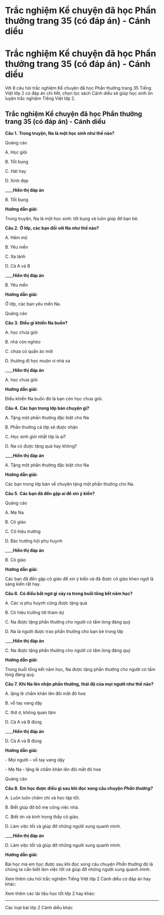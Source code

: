 # Trắc nghiệm Kể chuyện đã học Phần thưởng trang 35 (có đáp án) - Cánh diều

# Trắc nghiệm Kể chuyện đã học Phần thưởng trang 35 (có đáp án) - Cánh diều

Với 8 câu hỏi trắc nghiệm Kể chuyện đã học Phần thưởng trang 35 Tiếng Việt lớp 2 có đáp án chi tiết, chọn lọc sách Cánh diều sẽ giúp học sinh ôn luyện trắc nghiệm Tiếng Việt lớp 2.

## Trắc nghiệm Kể chuyện đã học Phần thưởng trang 35 (có đáp án) - Cánh diều

**Câu 1.** **Trong truyện, Na là một học sinh như thế nào?**

Quảng cáo

A. Học giỏi

B. Tốt bụng

C. Hát hay

D. Xinh đẹp

____**Hiển thị đáp án**

B. Tốt bụng

**Hướng dẫn giải:**

Trong truyện, Na là một học sinh: tốt bụng và luôn giúp đỡ bạn bè.

**Câu 2.** **Ở lớp, các bạn đối với Na như thế nào?**

A. Hâm mộ

B. Yêu mến

C. Xa lánh

D. Cả A và B

____**Hiển thị đáp án**

B. Yêu mến

**Hướng dẫn giải:**

Ở lớp, các bạn yêu mến Na.

Quảng cáo

**Câu 3.** **Điều gì khiến Na buồn?**

A. học chưa giỏi

B. nhà còn nghèo

C. chưa có quần áo mới

D. thường đi học muộn vì nhà xa

____**Hiển thị đáp án**

A. học chưa giỏi

**Hướng dẫn giải:**

Điều khiến Na buồn đó là bạn còn học chưa giỏi.

**Câu 4.** **Các bạn trong lớp bàn chuyện gì?**

A. Tặng một phần thưởng đặc biệt cho Na

B. Phần thưởng cả lớp sẽ được nhận

C. Học sinh giỏi nhất lớp là ai?

D. Na có được tặng quà hay không?

____**Hiển thị đáp án**

A. Tặng một phần thưởng đặc biệt cho Na

**Hướng dẫn giải:**

Các bạn trong lớp bàn về chuyện tặng một phần thưởng cho Na.

**Câu 5.** **Các bạn đã đến gặp ai để xin ý kiến?**

Quảng cáo

A. Mẹ Na

B. Cô giáo

C. Cô hiệu trưởng

D. Bác trưởng hội phụ huynh

____**Hiển thị đáp án**

B. Cô giáo

**Hướng dẫn giải:**

Các bạn đã đến gặp cô giáo để xin ý kiến và đã được cô giáo khen ngợi là sáng kiến rất hay.

**Câu 6.** **Có điều bất ngờ gì xảy ra trong buổi tổng kết năm học?**

A. Các vị phụ huynh cũng được tặng quà

B. Cô hiệu trưởng tới tham dự

C. Na được tặng phần thưởng cho người có tấm lòng đáng quý

D. Na là người được trao phần thưởng cho bạn bè trong lớp

____**Hiển thị đáp án**

C. Na được tặng phần thưởng cho người có tấm lòng đáng quý

**Hướng dẫn giải:**

Trong buổi tổng kết năm học, Na được tặng phần thưởng cho người có tấm lòng đáng quý.

**Câu 7.** **Khi Na lên nhận phần thưởng, thái độ của mọi người như thế nào?**

A. lặng lẽ chấm khăn lên đôi mắt đỏ hoe

B. vỗ tay vang dậy

C. thờ ơ, không quan tâm

D. Cả A và B đúng

____**Hiển thị đáp án**

D. Cả A và B đúng

**Hướng dẫn giải:**

\- Mọi người – vỗ tay vang dậy

\- Mẹ Na - lặng lẽ chấm khăn lên đôi mắt đỏ hoe

Quảng cáo

**Câu 8.** **Em học được điều gì sau khi đọc xong câu chuyện _Phần thưởng?_**

A. Luôn luôn chăm chỉ và học tập tốt.

B. Biết giúp đỡ bố mẹ công việc nhà.

C. Biết ơn và kính trọng thầy cô giáo.

D. Làm việc tốt và giúp đỡ những người xung quanh mình.

____**Hiển thị đáp án**

D. Làm việc tốt và giúp đỡ những người xung quanh mình.

**Hướng dẫn giải:**

Bài học mà em học được sau khi đọc xong câu chuyện _Phần thưởng_ đó là chúng ta cần biết làm việc tốt và giúp đỡ những người xung quanh mình.

Xem thêm câu hỏi trắc nghiệm Tiếng Việt lớp 2 Cánh diều có đáp án hay khác:

Xem thêm các tài liệu học tốt lớp 2 hay khác:

* * *

Các loạt bài lớp 2 Cánh diều khác
